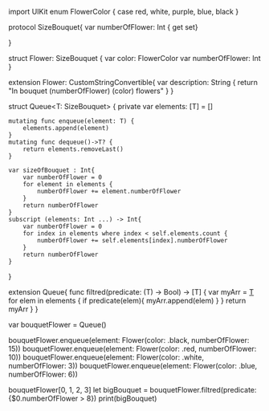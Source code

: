 import UIKit
enum FlowerColor {
    case red, white, purple, blue, black
}

protocol SizeBouquet{
    var numberOfFlower: Int { get set}
    
}

struct Flower: SizeBouquet {
    var color: FlowerColor
    var numberOfFlower: Int
}

extension Flower: CustomStringConvertible{
    var description: String {
        return "In bouquet \(numberOfFlower)  \(color) flowers"
    }
}


struct Queue<T: SizeBouquet> {
    private var elements: [T] = []
    
    mutating func enqueue(element: T) {
        elements.append(element)
    }
    mutating func dequeue()->T? {
        return elements.removeLast()
    }
    
    var sizeOfBouquet : Int{
        var numberOfFlower = 0
        for element in elements {
            numberOfFlower += element.numberOfFlower
        }
        return numberOfFlower
    }
    subscript (elements: Int ...) -> Int{
        var numberOfFlower = 0
        for index in elements where index < self.elements.count {
            numberOfFlower += self.elements[index].numberOfFlower
        }
        return numberOfFlower
    }
    
}

extension Queue{
    func filtred(predicate: (T) -> Bool) -> [T] {
        var myArr = [T]()
        for elem in elements {
            if predicate(elem){
                myArr.append(elem)
            }
        }
        return myArr
    }
}


var bouquetFlower = Queue<Flower>()

bouquetFlower.enqueue(element: Flower(color: .black, numberOfFlower: 15))
bouquetFlower.enqueue(element: Flower(color: .red, numberOfFlower: 10))
bouquetFlower.enqueue(element: Flower(color: .white, numberOfFlower: 3))
bouquetFlower.enqueue(element: Flower(color: .blue, numberOfFlower: 6))


bouquetFlower[0, 1, 2, 3]
let bigBouquet = bouquetFlower.filtred(predicate: {$0.numberOfFlower > 8})
print(bigBouquet)
